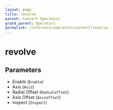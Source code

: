 ```yaml
---
layout: page
title: revolve
parent: Convert Operators
grand_parent: Operators
permalink: /reference/operators/convert/revolve
---
```


# revolve

## Parameters

* Enable (`Enable`)
* Axis (`Axis`)
* Radial Offset (`Radialoffset`)
* Axis Offset (`Axisoffset`)
* Inspect (`Inspect`)
